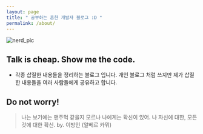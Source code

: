 ```yaml
---
layout: page
title: " 공부하는 흔한 개발자 블로그 :D "
permalink: /about/
---
```


![nerd_pic](../images/spy.png)

## Talk is cheap. Show me the code.
 - 각종 삽질한 내용들을 정리하는 블로그 입니다. 개인 블로그 처럼 쓰지만 제가 삽질한 내용들을 여러 사람들에게 공유하고 합니다.

## Do not worry!
> 나는 보기에는 맨주먹 같을지 모르나 나에게는 확신이 있어. 나 자신에 대한, 모든것에 대한 확신. by. 이방인 (알베르 카뮈)
